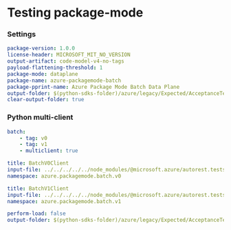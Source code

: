 # Testing package-mode

### Settings

``` yaml
package-version: 1.0.0
license-header: MICROSOFT_MIT_NO_VERSION
output-artifact: code-model-v4-no-tags
payload-flattening-threshold: 1
package-mode: dataplane
package-name: azure-packagemode-batch
package-pprint-name: Azure Package Mode Batch Data Plane
output-folder: $(python-sdks-folder)/azure/legacy/Expected/AcceptanceTests/PackageModeBatch
clear-output-folder: true
```

### Python multi-client

``` yaml
batch:
    - tag: v0
    - tag: v1
    - multiclient: true
```

``` yaml $(tag) == 'v0'
title: BatchV0Client
input-file: ../../../../../node_modules/@microsoft.azure/autorest.testserver/swagger/head.json
namespace: azure.packagemode.batch.v0
```

``` yaml $(tag) == 'v1'
title: BatchV1Client
input-file: ../../../../../node_modules/@microsoft.azure/autorest.testserver/swagger/head.json
namespace: azure.packagemode.batch.v1
```

``` yaml $(multiclient)
perform-load: false
output-folder: $(python-sdks-folder)/azure/legacy/Expected/AcceptanceTests/PackageModeBatch/azure/packagemode/batch
```
